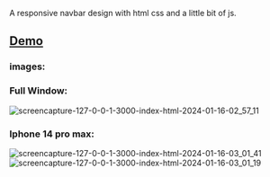 A responsive navbar design with html css and a little bit of js.

## [Demo](https://404mahdi.github.io/responsive-navbar-design-using-html-css/)

### images:

### Full Window:

![screencapture-127-0-0-1-3000-index-html-2024-01-16-02_57_11](https://github.com/404mahdi/responsive-navbar-design-using-html-css/assets/119351159/aae63b87-554a-4dbb-91e2-78228c13e013)


### Iphone 14 pro max:

![screencapture-127-0-0-1-3000-index-html-2024-01-16-03_01_41](https://github.com/404mahdi/responsive-navbar-design-using-html-css/assets/119351159/0dc1cead-4926-4151-86a8-032492d70a63)
![screencapture-127-0-0-1-3000-index-html-2024-01-16-03_01_19](https://github.com/404mahdi/responsive-navbar-design-using-html-css/assets/119351159/db5b3c73-c543-41fc-baa0-27ddbd52f71c)
